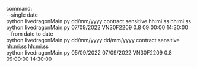 command: </br>
--single date </br>
python livedragonMain.py dd/mm/yyyy contract sensitive hh:mi:ss hh:mi:ss </br>
python livedragonMain.py 07/09/2022 VN30F2209 0.8 09:00:00 14:30:00 </br>
--from date to date </br>
python livedragonMain.py dd/mm/yyyy dd/mm/yyyy contract sensitive hh:mi:ss hh:mi:ss </br>
python livedragonMain.py 05/09/2022 07/09/2022 VN30F2209 0.8 09:00:00 14:30:00 </br>